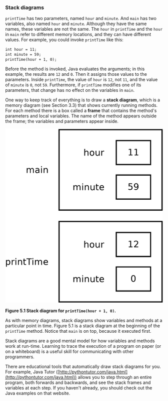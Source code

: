 ###  Stack diagrams


`printTime` has two parameters, named `hour` and `minute`.
And `main` has two variables, also named `hour` and `minute`.
Although they have the same names, these variables are not the same.
The `hour` in `printTime` and the `hour` in `main` refer to different memory locations, and they can have different values.
For example, you could invoke `printTime` like this:

```code
int hour = 11;
int minute = 59;
printTime(hour + 1, 0);
```

Before the method is invoked, Java evaluates the arguments; in this example, the results are `12` and `0`.
Then it assigns those values to the parameters.
Inside `printTime`, the value of `hour` is `12`, not `11`, and the value of `minute` is `0`, not `59`.
Furthermore, if `printTime` modifies one of its parameters, that change has no effect on the variables in `main`.


One way to keep track of everything is to draw a **stack diagram**, which is a memory diagram (see Section 3.3) that shows currently running methods.
For each method there is a box called a **frame** that contains the method's parameters and local variables.
The name of the method appears outside the frame; the variables and parameters appear inside.

![Figure 5.1 Stack diagram for `printTime(hour + 1, 0)`.](figs/stack1.jpg)

**Figure 5.1 Stack diagram for `printTime(hour + 1, 0)`.**

As with memory diagrams, stack diagrams show variables and methods at a particular point in time.
Figure 5.1 is a stack diagram at the beginning of the `printTime` method.
Notice that `main` is on top, because it executed first.




Stack diagrams are a good mental model for how variables and methods work at run-time.
Learning to trace the execution of a program on paper (or on a whiteboard) is a useful skill for communicating with other programmers.

There are educational tools that automatically draw stack diagrams for you.
For example, Java Tutor ([http://pythontutor.com/java.html](http://pythontutor.com/java.html)) allows you to step through an entire program, both forwards and backwards, and see the stack frames and variables at each step.
If you haven't already, you should check out the Java examples on that website.